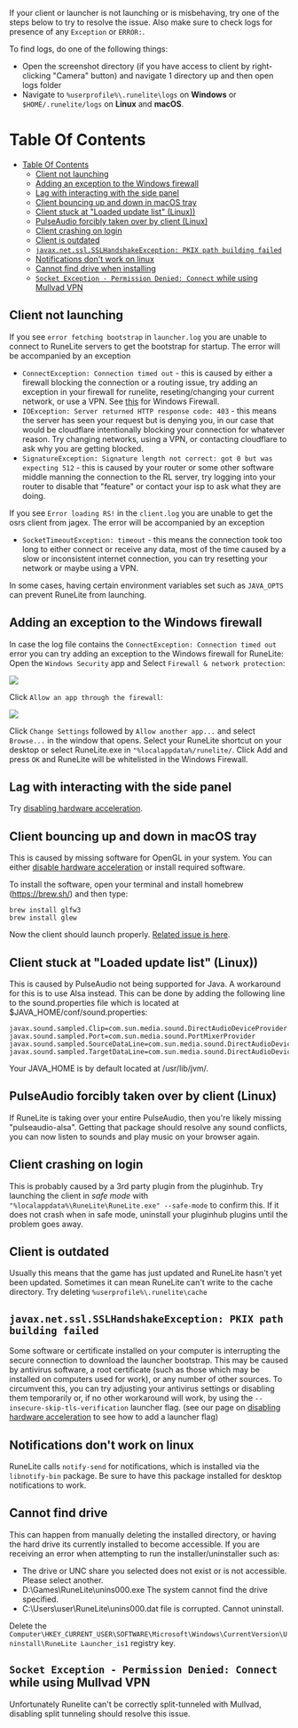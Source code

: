 If your client or launcher is not launching or is misbehaving, try one of the steps below to try to resolve the issue. Also make sure to check logs for presence of any `Exception` or `ERROR:`.

To find logs, do one of the following things:
* Open the screenshot directory (if you have access to client by right-clicking "Camera" button) and navigate 1 directory up and then open logs folder
* Navigate to `%userprofile%\.runelite\logs` on **Windows** or `$HOME/.runelite/logs` on **Linux** and **macOS**.

# Table Of Contents
- [Table Of Contents](#table-of-contents)
  - [Client not launching](#client-not-launching)
  - [Adding an exception to the Windows firewall](#adding-an-exception-to-the-windows-firewall)
  - [Lag with interacting with the side panel](#lag-with-interacting-with-the-side-panel)
  - [Client bouncing up and down in macOS tray](#client-bouncing-up-and-down-in-macos-tray)
  - [Client stuck at "Loaded update list" (Linux))](#client-stuck-at-loaded-update-list-linux)
  - [PulseAudio forcibly taken over by client (Linux)](#pulseaudio-forcibly-taken-over-by-client-linux)
  - [Client crashing on login](#client-crashing-on-login)
  - [Client is outdated](#client-is-outdated)
  - [`javax.net.ssl.SSLHandshakeException: PKIX path building failed`](#javaxnetsslsslhandshakeexception-pkix-path-building-failed)
  - [Notifications don't work on linux](#notifications-dont-work-on-linux)
  - [Cannot find drive when installing](#cannot-find-drive)
  - [`Socket Exception - Permission Denied: Connect` while using Mullvad VPN](#socket-exception-permission-denied-connect-while-using-mullvad-vpn)

## Client not launching

If you see `error fetching bootstrap` in `launcher.log` you are unable to connect to RuneLite servers to get the bootstrap for startup.
The error will be accompanied by an exception
- `ConnectException: Connection timed out` - this is caused by either a firewall blocking the connection or a routing issue, try adding an exception in your firewall for runelite, reseting/changing your current network, or use a VPN. See [this](https://github.com/runelite/runelite/wiki/Troubleshooting-problems-with-the-client#adding-an-exception-to-the-windows-firewall) for Windows Firewall.
- `IOException: Server returned HTTP response code: 403` - this means the server has seen your request but is denying you, in our case that would be cloudflare intentionally blocking your connection for whatever reason.  Try changing networks, using a VPN, or contacting cloudflare to ask why you are getting blocked.
- `SignatureException: Signature length not correct: got 0 but was expecting 512` - this is caused by your router or some other software middle manning the connection to the RL server, try logging into your router to disable that "feature" or contact your isp to ask what they are doing.

If you see `Error loading RS!` in the `client.log` you are unable to get the osrs client from jagex.
The error will be accompanied by an exception
- `SocketTimeoutException: timeout` - this means the connection took too long to either connect or receive any data, most of the time caused by a slow or inconsistent internet connection, you can try resetting your network or maybe using a VPN.

In some cases, having certain environment variables set such as `JAVA_OPTS` can prevent RuneLite from launching.

## Adding an exception to the Windows firewall

In case the log file contains the `ConnectException: Connection timed out` error you can try adding an exception to the Windows firewall for RuneLite:
Open the `Windows Security` app and Select `Firewall & network protection`:

![](https://user-images.githubusercontent.com/7499230/90973578-8f5bde00-e523-11ea-8259-fc2343e3b7b8.png)

Click `Allow an app through the firewall`:

![](https://user-images.githubusercontent.com/7499230/90973579-8f5bde00-e523-11ea-82e5-427fcd01df65.png)

Click `Change Settings` followed by `Allow another app...` and select `Browse...` in the window that opens. Select your RuneLite shortcut on your desktop or select RuneLite.exe in `"%localappdata%/runelite/`. Click Add and press `OK` and RuneLite will be whitelisted in the Windows Firewall.

## Lag with interacting with the side panel

Try [disabling hardware acceleration](https://github.com/runelite/runelite/wiki/Disable-Hardware-Acceleration).

## Client bouncing up and down in macOS tray

This is caused by missing software for OpenGL in your system. You can either [disable hardware acceleration](https://github.com/runelite/runelite/wiki/Disable-Hardware-Acceleration) or install required software.

To install the software, open your terminal and install homebrew (https://brew.sh/) and then type:

```
brew install glfw3
brew install glew
```

Now the client should launch properly. [Related issue is here](https://github.com/runelite/launcher/issues/17).

## Client stuck at "Loaded update list" (Linux))

This is caused by PulseAudio not being supported for Java. A workaround for this is to use Alsa instead. This can be done by adding the following line to the sound.properties file which is located at $JAVA_HOME/conf/sound.properties:

```
javax.sound.sampled.Clip=com.sun.media.sound.DirectAudioDeviceProvider
javax.sound.sampled.Port=com.sun.media.sound.PortMixerProvider
javax.sound.sampled.SourceDataLine=com.sun.media.sound.DirectAudioDeviceProvider
javax.sound.sampled.TargetDataLine=com.sun.media.sound.DirectAudioDeviceProvider
```

Your JAVA_HOME is by default located at /usr/lib/jvm/<Java install here>.

## PulseAudio forcibly taken over by client (Linux)

If RuneLite is taking over your entire PulseAudio, then you're likely missing "pulseaudio-alsa". Getting that package should resolve any sound conflicts, you can now listen to sounds and play music on your browser again.

## Client crashing on login

This is probably caused by a 3rd party plugin from the pluginhub. Try launching the client in *safe mode* with `"%localappdata%\RuneLite\RuneLite.exe" --safe-mode` to confirm this.
If it does not crash when in safe mode, uninstall your pluginhub plugins until the problem goes away.

## Client is outdated

Usually this means that the game has just updated and RuneLite hasn't yet been updated. Sometimes it can mean RuneLite can't write to the cache directory. Try deleting `%userprofile%\.runelite\cache`

## `javax.net.ssl.SSLHandshakeException: PKIX path building failed`

Some software or certificate installed on your computer is interrupting the secure connection to download the launcher bootstrap. This may be caused by antivirus software, a root certificate (such as those which may be installed on computers used for work), or any number of other sources. To circumvent this, you can try adjusting your antivirus settings or disabling them temporarily or, if no other workaround will work, by using the `--insecure-skip-tls-verification` launcher flag. (see our page on [disabling hardware acceleration](https://github.com/runelite/runelite/wiki/Disable-Hardware-Acceleration) to see how to add a launcher flag)

## Notifications don't work on linux

RuneLite calls `notify-send` for notifications, which is installed via the `libnotify-bin` package. Be sure to have this package installed for desktop notifications to work.

## Cannot find drive

This can happen from manually deleting the installed directory, or having the hard drive its currently installed to become accessible.
If you are receiving an error when attempting to run the installer/uninstaller such as:
 - The drive or UNC share you selected does not exist or is not accessible.  Please select another.
 - D:\Games\RuneLite\unins000.exe The system cannot find the drive specified.
 - C:\Users\user\RuneLite\unins000.dat file is corrupted. Cannot uninstall.
 
Delete the `Computer\HKEY_CURRENT_USER\SOFTWARE\Microsoft\Windows\CurrentVersion\Uninstall\RuneLite Launcher_is1` registry key.

## `Socket Exception - Permission Denied: Connect` while using Mullvad VPN

Unfortunately Runelite can't be correctly split-tunneled with Mullvad, disabling split tunneling should resolve this issue.
